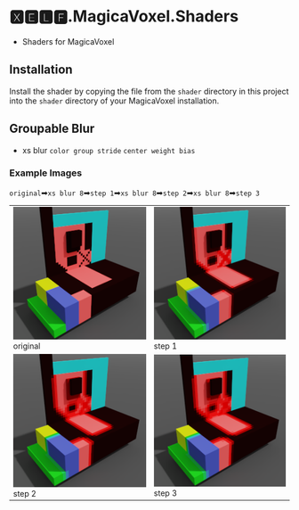 # 🆇🅴🅻🅵.MagicaVoxel.Shaders
* Shaders for MagicaVoxel

## Installation

Install the shader by copying the file from the `shader` directory in this project into the `shader` directory of your MagicaVoxel installation.

## Groupable Blur

* xs blur `color group stride` `center weight bias`

### Example Images

`original`➡`xs blur 8`➡`step 1`➡`xs blur 8`➡`step 2`➡`xs blur 8`➡`step 3`

|||
|---|---|
|![step 0](image/xs%20blur%208%20step%200.png)<br>original|![step 1](image/xs%20blur%208%20step%201.png)<br>step 1
|![step 2](image/xs%20blur%208%20step%202.png)<br>step 2|![step 3](image/xs%20blur%208%20step%203.png)<br>step 3|
